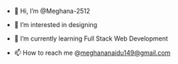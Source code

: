 - 👋 Hi, I’m @Meghana-2512
- 👀 I’m interested in designing
- 🌱 I’m currently learning Full Stack Web Development

- 📫 How to reach me @meghananaidu149@gmail.com

<!---
Meghana-2512/Meghana-2512 is a ✨ special ✨ repository because its `README.md` (this file) appears on your GitHub profile.
You can click the Preview link to take a look at your changes.
--->

